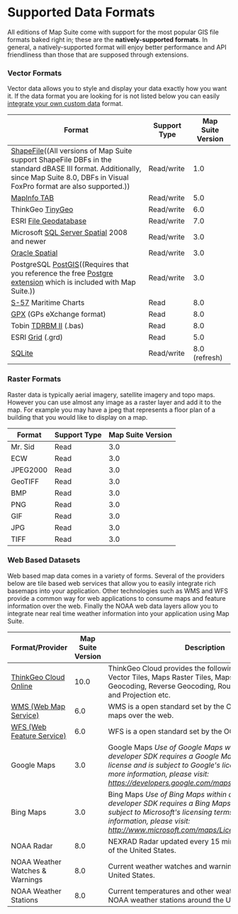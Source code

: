 
# Supported Data Formats

All editions of Map Suite come with support for the most popular GIS file formats baked right in; these are the **natively-supported formats**.  In general, a natively-supported format will enjoy better performance and API friendliness than those that are supposed through extensions.

### Vector Formats

Vector data allows you to style and display your data exactly how you want it.  If the data format you are looking for is not listed below you can easily [integrate your own custom data](extensibility-guide.md) format.

|Format|Support Type|Map Suite Version|
|---|---|---|
| [ShapeFile](http://en.wikipedia.org/wiki/Shapefile)((All versions of Map Suite support ShapeFile DBFs in the standard dBASE III format.  Additionally, since Map Suite 8.0, DBFs in Visual FoxPro format are also supported.))   | Read/write   | 1.0   |
| [MapInfo TAB](http://en.wikipedia.org/wiki/MapInfo_TAB_format)   | Read/write   | 5.0   |
| ThinkGeo [TinyGeo](http://thinkgeo.com/forums/MapSuite/tabid/143/aft/9903/Default.aspx)   | Read/write   | 6.0   |
| ESRI [File Geodatabase](http://en.wikipedia.org/wiki/ArcGIS#Geodatabase)   | Read/write   | 7.0   |
| Microsoft [SQL Server Spatial](http://en.wikibooks.org/wiki/Geospatial_Data_in_SQL_Server) 2008 and newer   | Read/write   | 3.0   |
| [Oracle Spatial](http://www.oracle.com/technetwork/database/options/spatialandgraph/overview/index.html)   | Read/write   | 3.0   |
| PostgreSQL [PostGIS](http://postgis.net/)((Requires that you reference the free [Postgre extension](Map_Suite_Extensions_Guide#Postgre_Extension) which is included with Map Suite.))   | Read/write   | 3.0   |
| [S-57](http://en.wikipedia.org/wiki/Electronic_navigational_chart) Maritime Charts   | Read   | 8.0   |
| [GPX](http://en.wikipedia.org/wiki/GPS_Exchange_Format) (GPs eXchange format)   | Read   | 8.0   |
| Tobin [TDRBM II](http://www.p2energysolutions.com/tobin-map-data/data-format-and-specifications) (.bas)   | Read   | 8.0   |
| ESRI [Grid](http://en.wikipedia.org/wiki/Esri_grid) (.grd)   | Read   | 5.0   |
| [SQLite](sqlite-guide.md)   | Read/write   | 8.0 (refresh)   |

### Raster Formats

Raster data is typically aerial imagery, satellite imagery and topo maps.  However you can use almost any image as a raster layer and add it to the map.  For example you may have a jpeg that represents a floor plan of a building that you would like to display on a map.

|Format|Support Type|Map Suite Version|
|---|---|---|
| Mr. Sid   | Read   | 3.0|
| ECW       | Read   | 3.0|
| JPEG2000  | Read   | 3.0|
| GeoTIFF   | Read   | 3.0|
| BMP       | Read   | 3.0|
| PNG       | Read   | 3.0|
| GIF       | Read   | 3.0|
| JPG       | Read   | 3.0|
| TIFF      | Read   | 3.0|

### Web Based Datasets

Web based map data comes in a variety of forms. Several of the providers below are tile based web services that allow you to easily integrate rich basemaps into your application. Other technologies such as WMS and WFS provide a common way for web applications to consume maps and feature information over the web. Finally the NOAA web data layers allow you to integrate near real time weather information into your application using Map Suite.

|Format/Provider|Map Suite Version|Description|
|---|---|---|
| [ThinkGeo Cloud Online](https://wiki.thinkgeo.com/wiki/thinkgeo_cloud)   | 10.0 | ThinkGeo Cloud provides the following Services: Maps Vector Tiles, Maps Raster Tiles, Maps WMS, Elevation, Geocoding, Reverse Geocoding, Routing, Maps Query and Projection etc.|
| [WMS (Web Map Service)](http://www.opengeospatial.org/standards/wms)   | 6.0   | WMS is a open standard set by the OGC to consume maps over the web.   |
| [WFS (Web Feature Service)](http://www.opengeospatial.org/standards/wfs)   | 6.0   | WFS is a open standard set by the OGC.   |
| Google Maps   | 3.0   | Google Maps *Use of Google Maps within a Map Suite developer SDK requires a Google Maps API For Business license and is subject to Google's licensing terms. For more information, please visit: <https://developers.google.com/maps/licensing>*   |
| Bing Maps   | 3.0   | Bing Maps *Use of Bing Maps within a Map Suite developer SDK requires a Bing Maps license and is subject to Microsoft's licensing terms. For more information, please visit: <http://www.microsoft.com/maps/Licensing/licensing.aspx>*   |
| NOAA Radar   | 8.0   | NEXRAD Radar updated every 15 minutes covering most of the United States.   |
| NOAA Weather Watches & Warnings   | 8.0   | Current weather watches and warnings covering the United States.   |
| NOAA Weather Stations   | 8.0   | Current temperatures and other weather information from NOAA weather stations around the United States.   |
